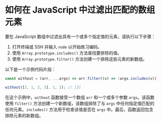 # 如何在 JavaScript 中过滤出匹配的数组元素

要在 JavaScript 数组中过滤出具有一个或多个指定值的元素，请执行以下步骤：

1. 打开终端或 SSH 并输入 `node` 以开始练习编码。
2. 使用 `Array.prototype.includes()` 方法查找要排除的值。
3. 使用 `Array.prototype.filter()` 方法创建一个排除这些元素的新数组。

以下是一个示例代码片段：

```js
const without = (arr, ...args) => arr.filter((v) => !args.includes(v));

without([2, 1, 2, 3], 1, 2); // [3]
```

在这个示例中，`without` 函数接受一个数组 `arr` 和一个或多个参数 `args`。该函数使用 `filter()` 方法创建一个新数组，该数组排除了与 `args` 中任何指定值匹配的任何元素。`includes()` 方法用于检查该值是否在 `args` 中。最后，函数返回包含排除元素的新数组。
